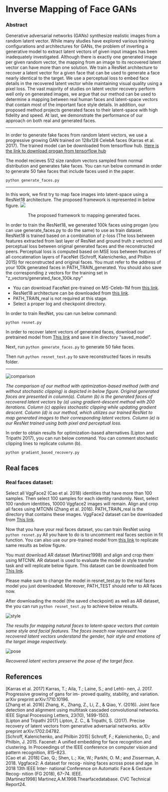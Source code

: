 # Inverse Mapping of Face GANs
### Abstract
Generative adversarial networks (GANs) synthesize realistic images from a random latent vector. While many studies have explored various training configurations and architectures for GANs, the problem of inverting a generative model to extract latent vectors of given input images has been inadequately investigated. Although there is exactly one generated image per given random vector, the mapping from an image to its recovered latent vector can have more than one solution. We train a ResNet architecture to recover a latent vector for a given face that can be used to generate a face nearly identical to the target. We use a perceptual loss to embed face details in the recovered latent vector while maintaining visual quality using a pixel loss. The vast majority of studies on latent vector recovery perform well only on generated images, we argue that our method can be used to determine a mapping between real human faces and latent-space vectors that contain most of the important face style details. In addition, our proposed method projects generated faces to their latent-space with high fidelity and speed. At last, we demonstrate the performance of our approach on both real and generated faces.

---
In order to generate fake faces from random latent vectors, we use a progressive growing GAN trained on 128x128 CelebA faces (Karras et al. 2017). The trained model can be downloaded from tensorflow hub. 
[Here is the link to download progan from tensorflow hub](https://tfhub.dev/google/progan-128/1)

The model recieves 512 size random vectors sampled from normal distribution and generates fake faces. You can run below command in order to generate 50 fake faces that include faces used in the paper.

```python generate_faces.py```

---
In this work, we first try to map face images into latent-space using a ResNet18 architecture. The proposed framework is represented in below figure.
![](https://github.com/nikiibayat/Inverse_Mapping_Face_GANs/blob/main/figures/Generated_ResNet.png?raw=true)

<div align="center">
The proposed framework to mapping generated faces.
</div>


In order to train the ResNet18, we generated 100k faces using progan (you can use generate_faces.py to do the same) to use as train dataset. ResNet18 is trained based on a combination of z-loss (The loss between features extracted from last layer of ResNet and ground truth z vectors) and perceptual loss between original generated faces and the reconstructed peers. Perceptual loss is computed based on MSE loss between features of all concatenation layers of FaceNet (Schroff, Kalenichenko, and Philbin 2015) for reconstructed and original faces. You must refer to the address of your 100k generated faces in PATH_TRAIN_generated. You should also save the corresponding z vectors for the training set in "z_vectors/generated_face_100k.npy"

- You can download FaceNet pre-trained on MS-Celeb-1M from [this link](https://machinelearningmastery.com/how-to-develop-a-face-recognition-system-using-facenet-in-keras-and-an-svm-classifier/).
- ResNet18 architecture can be downloaded from [this link](https://github.com/qubvel/classification_models).
- PATH_TRAIN_real is not required at this stage.
- Select a proper log and checkpoint directory.

In order to train ResNet, you can run below command:

```python resnet.py```


In order to recover latent vectors of generated faces, download our pretrained model from [This link](https://drive.google.com/drive/folders/1lk1Qf-kMO4e5AoBz62G5hVo4Qv37UoYR?usp=sharing) and save it in directory "saved_model".

Next, run ```python generate_faces.py``` to generate 50 fake faces.


Then run ```python resnet_test.py``` to save reconstructed faces in results folder.

---

![comparison](https://github.com/nikiibayat/Inverse_Mapping_Face_GANs/blob/main/figures/generated_pixel_perceptual.png?raw=true)

*The comparison of our method with optimization-based method (with and without stochastic clipping) is depicted in below figure. Original generated faces are presented in column(a). Column (b) is the generated faces of recovered latent vectors by (a) using gradient-descent method with 200 iterations. Column (c) applies stochastic clipping while updating gradient descent. Column (d) is our method, which utilizes our trained ResNet to map generated images to their corresponding latent vectors. Column (e) is our ResNet trained using both pixel and perceptual loss.*

In order to obtain results for optimization-based alternatives (Lipton and Tripathi 2017), you can run below command. You can comment stochastic clipping lines to replicate column (b).

```python gradient_based_recovery.py```

## Real faces
### Real faces dataset:
Select all VggFace2 (Cao et al. 2018) identities that have more than 100 samples. Then select 100 samples for each identity randomly. Next, select 100 random identities, 10000 Vggface2 images will remain. Align and crop all faces using MTCNN (Zhang et al. 2016). PATH_TRAIN_real is the directory that contains these images. VggFace2 dataset can be downloaded from [This link](http://www.robots.ox.ac.uk/~vgg/data/vgg_face2/).

Now that you have your real faces dataset, you can train ResNet using ```python resnet.py``` All you have to do is to uncomment real faces section in fit function.
You can also use our pre-trained model from [this link](https://drive.google.com/drive/folders/1nZ7q2roWMXxNc4NPoNeIYNuLICW3EJWR?usp=sharing) to replicate same results as below figure. 

You must download AR dataset (Martinez1998) and align and crop them using MTCNN. AR dataset is used to evaluate the model in style transfer task and will replicate below figure. This dataset can be downloaded from [This link](https://www2.ece.ohio-state.edu/~aleix/ARdatabase.html).

Please make sure to change the model in resnet_test.py to the real faces model you just downloaded. Moreover, PATH_TEST should refer to AR faces now.

After downloading the model (the saved checkpoint) as well as AR dataset, the you can run ```python resnet_test.py``` to achieve below results.

![style](https://github.com/nikiibayat/Inverse_Mapping_Face_GANs/blob/main/figures/Style_transfer_AR.png?raw=true)

*The results for mapping natural faces to latent-space vectors that contain same style and facial features. The faces ineach row represent how recovered latent vectors understand the gender, hair style and emotions of the target image respectively.*

![pose](https://github.com/nikiibayat/Inverse_Mapping_Face_GANs/blob/main/figures/pose.png?raw=true)

*Recovered latent vectors preserve the pose of the target face.*

## References
[Karras et al. 2017] Karras, T.; Aila, T.; Laine, S.; and Lehti- nen, J. 2017. Progressive growing of gans for im- proved quality, stability, and variation. arXiv preprint arXiv:1710.10196.<br/>
[Zhang et al. 2016] Zhang, K., Zhang, Z., Li, Z., & Qiao, Y. (2016). Joint face detection and alignment using multitask cascaded convolutional networks. IEEE Signal Processing Letters, 23(10), 1499-1503.<br/>
[Lipton and Tripathi 2017] Lipton, Z. C., & Tripathi, S. (2017). Precise recovery of latent vectors from generative adversarial networks. arXiv preprint arXiv:1702.04782.<br/>
[Schroff, Kalenichenko, and Philbin 2015] Schroff, F.; Kalenichenko, D.; and Philbin, J. 2015. Facenet: A unified embedding for face recognition and clustering. In Proceedings of the IEEE conference on computer vision and pattern recognition, 815–823.<br/>
[Cao et al. 2018] Cao, Q.; Shen, L.; Xie, W.; Parkhi, O. M.; and Zisserman, A. 2018. Vggface2: A dataset for recog- nising faces across pose and age. In 2018 13th IEEE Inter- national Conference on Automatic Face & Gesture Recog- nition (FG 2018), 67–74. IEEE.<br/>
[Martinez1998] Martinez,A.M.1998.Thearfacedatabase. CVC Technical Report24.<br/>
